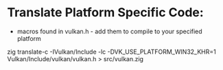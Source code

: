 # Translate Platform Specific Code:
- macros found in vulkan.h - add them to compile to your specified platform

zig translate-c -IVulkan/Include -lc -DVK_USE_PLATFORM_WIN32_KHR=1
 Vulkan/Include/vulkan/vulkan.h > src/vulkan.zig
